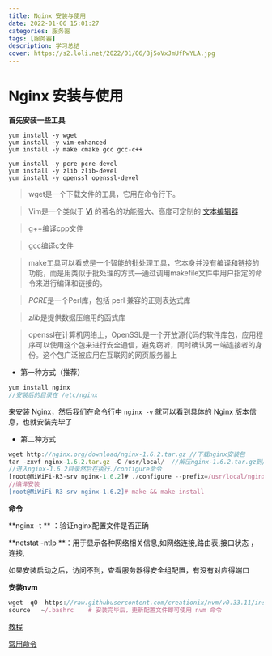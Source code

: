 ```yaml
---
title: Nginx 安装与使用
date: 2022-01-06 15:01:27
categories: 服务器
tags: [服务器]
description: 学习总结
cover: https://s2.loli.net/2022/01/06/Bj5oVxJmUfPwYLA.jpg
---
```


# Nginx 安装与使用

**首先安装一些工具**

```shell
yum install -y wget  
yum install -y vim-enhanced  
yum install -y make cmake gcc gcc-c++  

yum install -y pcre pcre-devel
yum install -y zlib zlib-devel
yum install -y openssl openssl-devel
```

> wget是一个下载文件的工具，它用在命令行下。

> Vim是一个类似于 [Vi](http://baike.baidu.com/subview/27682/6112795.htm) 的著名的功能强大、高度可定制的 [文本编辑器](http://baike.baidu.com/view/487023.htm) 

> g++编译cpp文件

> gcc编译c文件

> make工具可以看成是一个智能的批处理工具，它本身并没有编译和链接的功能，而是用类似于批处理的方式—通过调用makefile文件中用户指定的命令来进行编译和链接的。

> *PCRE*是一个Perl库，包括 perl 兼容的正则表达式库

> *zlib*是提供数据压缩用的函式库

> openssl在计算机网络上，OpenSSL是一个开放源代码的软件库包，应用程序可以使用这个包来进行安全通信，避免窃听，同时确认另一端连接者的身份。这个包广泛被应用在互联网的网页服务器上

* 第一种方式（推荐）

```js
yum install nginx
//安装后的目录在 /etc/nginx
```

来安装 Nginx，然后我们在命令行中 `nginx -v` 就可以看到具体的 Nginx 版本信息，也就安装完毕了

* 第二种方式

```js
wget http://nginx.org/download/nginx-1.6.2.tar.gz //下载nginx安装包
tar -zxvf nginx-1.6.2.tar.gz -C /usr/local/  //解压nginx-1.6.2.tar.gz到/usr/local/目录下
//进入nginx-1.6.2目录然后在执行./configure命令
[root@MiWiFi-R3-srv nginx-1.6.2]# ./configure --prefix=/usr/local/nginx
//编译安装
[root@MiWiFi-R3-srv nginx-1.6.2]# make && make install
```

**命令**

**nginx -t ** ：验证nginx配置文件是否正确

**netstat -ntlp **：用于显示各种网络相关信息,如网络连接,路由表,接口状态 ，连接,

如果安装启动之后，访问不到，查看服务器得安全组配置，有没有对应得端口

**安装nvm**

```js
wget -qO- https://raw.githubusercontent.com/creationix/nvm/v0.33.11/install.sh | bash
source   ~/.bashrc    # 安装完毕后，更新配置文件即可使用 nvm 命令
```

[教程](https://www.jianshu.com/p/6660589df806)

[常用命令](https://blog.csdn.net/ruoxiyun/article/details/86980913)
